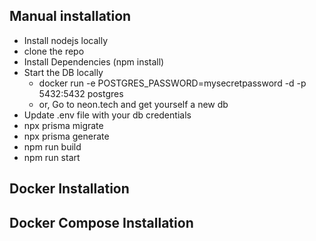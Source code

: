 ## Manual installation
 - Install nodejs locally 
 - clone the repo
 - Install Dependencies (npm install)
 - Start the DB locally 
    - docker run -e POSTGRES_PASSWORD=mysecretpassword -d -p 5432:5432 postgres
    - or, Go to neon.tech and get yourself a new db
 - Update .env file with your db credentials
 - npx prisma migrate 
 - npx prisma generate
 - npm run build
 - npm run start
 

## Docker Installation



## Docker Compose Installation